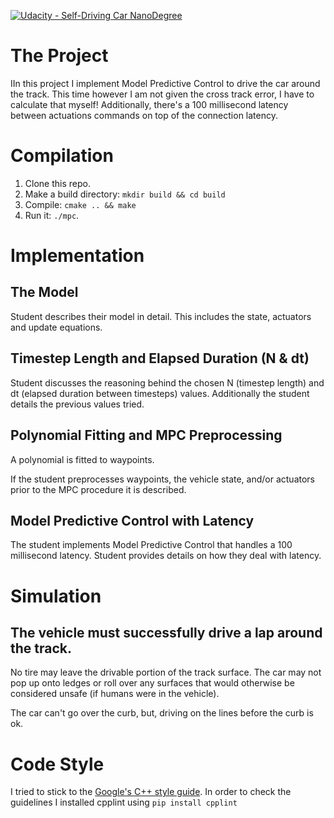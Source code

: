 [![Udacity - Self-Driving Car NanoDegree](https://s3.amazonaws.com/udacity-sdc/github/shield-carnd.svg)](http://www.udacity.com/drive)

# The Project
IIn this project I implement Model Predictive Control to drive the car around the track. This time however I am not given the cross track error, I have to calculate that myself! Additionally, there's a 100 millisecond latency between actuations commands on top of the connection latency.

[//]: # (Image References)

[image1]: ./images/simulator.png "Simaluator"

# Compilation
1. Clone this repo.
2. Make a build directory: `mkdir build && cd build`
3. Compile: `cmake .. && make`
4. Run it: `./mpc`.

# Implementation
## The Model
Student describes their model in detail. This includes the state, actuators and update equations.

## Timestep Length and Elapsed Duration (N & dt)
Student discusses the reasoning behind the chosen N (timestep length) and dt (elapsed duration between timesteps) values. Additionally the student details the previous values tried.

## Polynomial Fitting and MPC Preprocessing
A polynomial is fitted to waypoints.

If the student preprocesses waypoints, the vehicle state, and/or actuators prior to the MPC procedure it is described.

## Model Predictive Control with Latency
The student implements Model Predictive Control that handles a 100 millisecond latency. Student provides details on how they deal with latency.

# Simulation
## The vehicle must successfully drive a lap around the track.
No tire may leave the drivable portion of the track surface. The car may not pop up onto ledges or roll over any surfaces that would otherwise be considered unsafe (if humans were in the vehicle).

The car can't go over the curb, but, driving on the lines before the curb is ok.


# Code Style
I tried to stick to the [Google's C++ style guide](https://google.github.io/styleguide/cppguide.html).
In order to check the guidelines I installed cpplint using 
`pip install cpplint`





